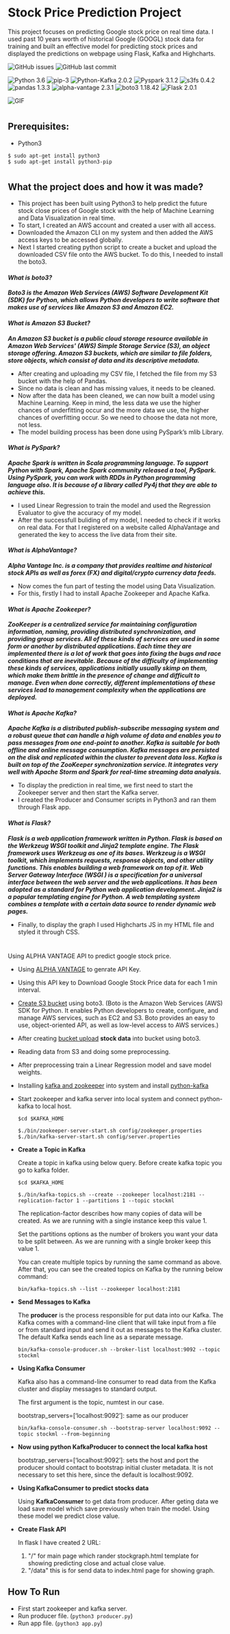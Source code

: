 # Stock Price Prediction Project

This project focuses on predicting Google stock price on real time data. I used past 10 years worth of historical Google (GOOGL) stock data for training and built an effective model for predicting stock prices and displayed the predictions on webpage using Flask, Kafka and Highcharts.

![GitHub issues](https://img.shields.io/github/issues/ayurn/Stock_Price_Prediction?color=FF3D37&label=Issues&style=plastic)
![GitHub last commit](https://img.shields.io/github/last-commit/ayurn/Stock_Price_Prediction?color=5DFF00&label=Last%20Commit&style=plastic)

![Python 3.6](https://img.shields.io/badge/python-3.6.9-orange) ![pip-3](https://img.shields.io/badge/pip-20.0.2-green) ![Python-Kafka 2.0.2](https://img.shields.io/badge/kafka--python-2.0.2-red) ![Pyspark 3.1.2](https://img.shields.io/badge/pyspark-3.1.2-yellowgreen) ![s3fs 0.4.2](https://img.shields.io/badge/s3fs-0.4.2-blue) ![pandas 1.3.3](https://img.shields.io/badge/pandas-1.3.3-green)
![alpha-vantage 2.3.1](https://img.shields.io/badge/alpha--vantage-2.3.1-critical) ![boto3 1.18.42](https://img.shields.io/badge/boto3-1.18.42-ff69b4) ![Flask 2.0.1](https://img.shields.io/badge/Flask-2.0.1-009e73)

![GIF](readme_resources/readme_resources_stock_prediction_chart.gif)

#

## Prerequisites:

- Python3
```
$ sudo apt-get install python3
$ sudo apt-get install python3-pip
```

#

## What the project does and how it was made?
- This project has been built using Python3 to help predict the future stock close prices of Google stock with the help of Machine Learning and Data Visualization in real time.
- To start, I created an AWS account and created a user with all access.
- Downloaded the Amazon CLI on my system and then added the AWS access keys to be accessed globally.
- Next I started creating python script to create a bucket and upload the downloaded CSV file onto the AWS bucket. To do this, I needed to install the boto3.

#### ***What is boto3?***
***Boto3 is the Amazon Web Services (AWS) Software Development Kit (SDK) for Python, which allows Python developers to write software that makes use of services like Amazon S3 and Amazon EC2.***

#### ***What is Amazon S3 Bucket?***
***An Amazon S3 bucket is a public cloud storage resource available in Amazon Web Services' (AWS) Simple Storage Service (S3), an object storage offering. Amazon S3 buckets, which are similar to file folders, store objects, which consist of data and its descriptive metadata.***

- After creating and uploading my CSV file, I fetched the file from my S3 bucket with the help of Pandas.
- Since no data is clean and has missing values, it needs to be cleaned.
- Now after the data has been cleaned, we can now built a model using Machine Learning. Keep in mind, the less data we use the higher chances of underfitting occur and the more data we use, the higher chances of overfitting occur. So we need to choose the data not more, not less.
- The model building process has been done using PySpark’s mlib Library.

#### ***What is PySpark?***
***Apache Spark is written in Scala programming language. To support Python with Spark, Apache Spark community released a tool, PySpark. Using PySpark, you can work with RDDs in Python programming language also. It is because of a library called Py4j that they are able to achieve this.***

- I used Linear Regression to train the model and used the Regression Evaluator to give the accuracy of my model.
- After the successfull buliding of my model, I needed to check if it works on real data. For that I registered on a website called AlphaVantage and generated the key to access the live data from their site.

#### ***What is AlphaVantage?***
***Alpha Vantage Inc. is a company that provides realtime and historical stock APIs as well as forex (FX) and digital/crypto currency data feeds.***

- Now comes the fun part of testing the model using Data Visualization.
- For this, firstly I had to install Apache Zookeeper and Apache Kafka.

#### ***What is Apache Zookeeper?***
***ZooKeeper is a centralized service for maintaining configuration information, naming, providing distributed synchronization, and providing group services. All of these kinds of services are used in some form or another by distributed applications. Each time they are implemented there is a lot of work that goes into fixing the bugs and race conditions that are inevitable. Because of the difficulty of implementing these kinds of services, applications initially usually skimp on them, which make them brittle in the presence of change and difficult to manage. Even when done correctly, different implementations of these services lead to management complexity when the applications are deployed.***

#### ***What is Apache Kafka?***
***Apache Kafka is a distributed publish-subscribe messaging system and a robust queue that can handle a high volume of data and enables you to pass messages from one end-point to another. Kafka is suitable for both offline and online message consumption. Kafka messages are persisted on the disk and replicated within the cluster to prevent data loss. Kafka is built on top of the ZooKeeper synchronization service. It integrates very well with Apache Storm and Spark for real-time streaming data analysis.***

- To display the prediction in real time, we first need to start the Zookeeper server and then start the Kafka server.
- I created the Producer and Consumer scripts in Python3 and ran them through Flask app.

#### ***What is Flask?***
***Flask is a web application framework written in Python. Flask is based on the Werkzeug WSGI
toolkit and Jinja2 template engine. The Flask framework uses Werkzeug as one of its bases. Werkzeug is a WSGI toolkit, which implements requests, response objects, and other utility functions. This enables building a web framework on top of it. Web Server Gateway Interface (WSGI ) is a specification for a universal interface between the web server and the web applications. It has been adopted as a standard for Python web application development. Jinja2 is a popular templating engine for Python. A web templating system combines a template with a certain data source to render dynamic web pages.***

- Finally, to display the graph I used Highcharts JS in my HTML file and styled it through CSS.

#

Using ALPHA VANTAGE API to predict google stock price.

- Using [ALPHA VANTAGE](https://www.alphavantage.co/) to genrate API Key.

- Using this API key to Download Google Stock Price data for each 1 min interval.

- [Create S3 bucket](https://boto3.amazonaws.com/v1/documentation/api/latest/guide/s3-example-creating-buckets.html) using boto3. (Boto is the Amazon Web Services (AWS) SDK for Python. It enables Python developers to create, configure, and manage AWS services, such as EC2 and S3. Boto provides an easy to use, object-oriented API, as well as low-level access to AWS services.)

- After creating [bucket upload](https://boto3.amazonaws.com/v1/documentation/api/latest/guide/s3-uploading-files.html) **stock data** into bucket using boto3.

-  Reading data from S3 and doing some preprocessing.

- After preprocessing train a Linear Regression model and save model weights.

- Installing [kafka and zookeeper](https://tecadmin.net/install-apache-kafka-ubuntu/) into system and install [python-kafka](https://pypi.org/project/kafka-python/)

- Start zookeeper and kafka server into local system and connect python-kafka to local host.
    ```
    $cd $KAFKA_HOME
    
    $./bin/zookeeper-server-start.sh config/zookeeper.properties
    $./bin/kafka-server-start.sh config/server.properties

    ```

- **Create a Topic in Kafka**

    Create a topic in kafka using below query. Before create kafka topic you go to kafka folder.
    ```
    $cd $KAFKA_HOME

    $./bin/kafka-topics.sh --create --zookeeper localhost:2181 --replication-factor 1 --partitions 1 --topic stockml
    ```
    
    The replication-factor describes how many copies of data will be created. As we are running with a single instance keep this value 1.

    Set the partitions options as the number of brokers you want your data to be split between. As we are running with a single broker keep this value 1.

    You can create multiple topics by running the same command as above. After that, you can see the created topics on Kafka by the running below command:

    ```
    bin/kafka-topics.sh --list --zookeeper localhost:2181
    ```

- **Send Messages to Kafka**

    The **producer** is the process responsible for put data into our Kafka. The Kafka comes with a command-line client that will take input from a file or from standard input and send it out as messages to the Kafka cluster. The default Kafka sends each line as a separate message.

    ```
    bin/kafka-console-producer.sh --broker-list localhost:9092 --topic stockml
    ```

- **Using Kafka Consumer**

    Kafka also has a command-line consumer to read data from the Kafka cluster and display messages to standard output.

    The first argument is the topic, numtest in our case.
    
    bootstrap_servers=[‘localhost:9092’]: same as our producer

    ```
    bin/kafka-console-consumer.sh --bootstrap-server localhost:9092 --topic stockml --from-beginning
    ```
- **Now using python KafkaProducer to connect the local kafka host**

    bootstrap_servers=[‘localhost:9092’]: sets the host and port the producer should contact to bootstrap initial cluster metadata. It is not necessary to set this here, since the default is localhost:9092.

- **Using KafkaConsumer to predict stocks data**

    Using **KafkaConsumer** to get data from producer. After geting data we load save model which save previously when train the model. Using these model we predict close value.

- **Create Flask API**

    In flask I have created 2 URL:

    1. "/" for main page which rander stockgraph.html template for showing predicting close and actual close value.
    2. "/data" this is for send data to index.html page for showing graph.

## How To Run

- First start zookeeper and kafka server.
- Run producer file. (``` python3 producer.py ```)
- Run app file. (``` python3 app.py ```)
